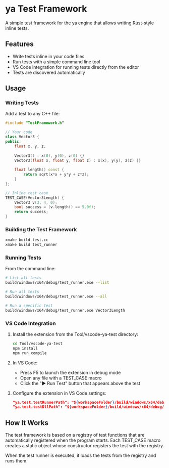 # ya Test Framework

A simple test framework for the ya engine that allows writing Rust-style inline tests.

## Features

- Write tests inline in your code files
- Run tests with a simple command line tool
- VS Code integration for running tests directly from the editor
- Tests are discovered automatically

## Usage

### Writing Tests

Add a test to any C++ file:

```cpp
#include "TestFramework.h"

// Your code
class Vector3 {
public:
    float x, y, z;
    
    Vector3() : x(0), y(0), z(0) {}
    Vector3(float x, float y, float z) : x(x), y(y), z(z) {}
    
    float length() const {
        return sqrt(x*x + y*y + z*z);
    }
};

// Inline test case
TEST_CASE(Vector3Length) {
    Vector3 v(3, 4, 0);
    bool success = (v.length() == 5.0f);
    return success;
}
```

### Building the Test Framework

```bash
xmake build test.cc
xmake build test_runner
```

### Running Tests

From the command line:

```bash
# List all tests
build/windows/x64/debug/test_runner.exe --list

# Run all tests
build/windows/x64/debug/test_runner.exe --all

# Run a specific test
build/windows/x64/debug/test_runner.exe Vector3Length
```

### VS Code Integration

1. Install the extension from the Tool/vscode-ya-test directory:
   ```bash
   cd Tool/vscode-ya-test
   npm install
   npm run compile
   ```

2. In VS Code:
   - Press F5 to launch the extension in debug mode
   - Open any file with a TEST_CASE macro
   - Click the "▶ Run Test" button that appears above the test

3. Configure the extension in VS Code settings:
   ```json
   "ya.test.testRunnerPath": "${workspaceFolder}/build/windows/x64/debug/test_runner.exe",
   "ya.test.testDllPath": "${workspaceFolder}/build/windows/x64/debug/test.cc.dll"
   ```

## How It Works

The test framework is based on a registry of test functions that are automatically registered when the program starts. Each TEST_CASE macro creates a static object whose constructor registers the test with the registry.

When the test runner is executed, it loads the tests from the registry and runs them.

